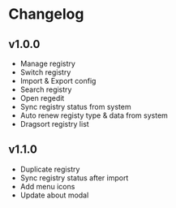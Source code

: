 # Changelog

## v1.0.0

- Manage registry
- Switch registry
- Import & Export config
- Search registry
- Open regedit
- Sync registry status from system
- Auto renew registy type & data from system
- Dragsort registry list

## v1.1.0

- Duplicate registry
- Sync registry status after import
- Add menu icons
- Update about modal
